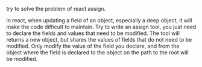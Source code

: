
try to solve the problem of react assign.

in react, when updating a field of an object, especially a deep object, it will make the code difficult to maintain. Try to write an assign tool, you just need to declare the fields and values that need to be modified. The tool will returns a new object, but shares the values of fields that do not need to be modified. Only modify the value of the field you declare, and from the object where the field is declared to the object on the path to the root will be modified.